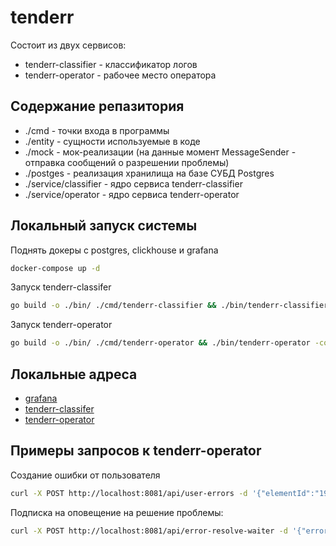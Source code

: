 # tenderr

Состоит из двух сервисов:
* tenderr-classifier - классификатор логов
* tenderr-operator - рабочее место оператора

## Содержание репазитория

* ./cmd - точки входа в программы
* ./entity - сущности используемые в коде
* ./mock - мок-реализации (на данные момент MessageSender - отправка сообщений о разрешении проблемы)
* ./postges - реализация хранилища на базе СУБД Postgres
* ./service/classifier - ядро сервиса tenderr-classifier
* ./service/operator - ядро сервиса tenderr-operator

## Локальный запуск системы

Поднять докеры с postgres, clickhouse и grafana 
```bash
docker-compose up -d
```

Запуск tenderr-classifer
```bash
go build -o ./bin/ ./cmd/tenderr-classifier && ./bin/tenderr-classifier -config ./services/classifier/config.example.yaml
```

Запуск tenderr-operator
```bash
go build -o ./bin/ ./cmd/tenderr-operator && ./bin/tenderr-operator -config ./services/operator/config.example.yaml
```

## Локальные адреса

* [grafana](http://localhost:3000)
* [tenderr-classifer](http://localhost:8080)
* [tenderr-operator](http://localhost:8081)

## Примеры запросов к tenderr-operator

Создание ошибки от пользователя
```bash
curl -X POST http://localhost:8081/api/user-errors -d '{"elementId":"1946d729e2ddc19eeb747ad19561f8f9","message":"Не работает кнопка продолжить","contact":{"type":"telegram","data":"@dimuls"}}'
```

Подписка на оповещение на решение проблемы:
```bash
curl -X POST http://localhost:8081/api/error-resolve-waiter -d '{"errorNotificationId":"a56892b8-eaf9-435d-af7e-28235553c013","contact":{"type":"telegram","data":"@dimuls"}}'
```